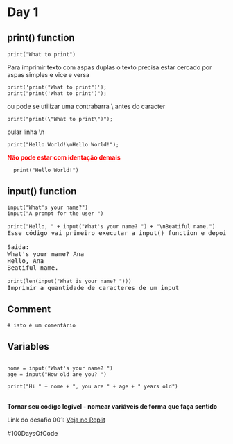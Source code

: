 # Day 1

## print() function
<pre>
<code>print("What to print")</code>  
</pre>
Para imprimir texto com aspas duplas o texto precisa estar cercado por aspas simples e vice e versa
<pre>
<code>print('print("What to print")'); </code>
<code>print("print('What to print')"); </code>
</pre>

ou pode se utilizar uma contrabarra \ antes do caracter
<pre>
<code>print("print(\"What to print\")");</code>
</pre>

pular linha \n
<pre>
<code>print("Hello World!\nHello World!");</code>
</pre>

<span style="color:red"><b>Não pode estar com identação demais</b></span>
<pre>
<code>  print("Hello World!")</code>
</pre>

## input() function
<pre>
<code>input("What's your name?")
input("A prompt for the user ")</code>

<code>print("Hello, " + input("What's your name? ") + "\nBeatiful name.")</code>
Esse código vai primeiro executar a input() function e depois utilizar o input para escrever a frase

Saída:
What's your name? Ana
Hello, Ana
Beatiful name.

<code>print(len(input("What is your name? ")))</code>
Imprimir a quantidade de caracteres de um input
</pre>

## Comment
<code># isto é um comentário </code>

## Variables
<pre>
<code>
nome = input("What's your name? ")
age = input("How old are you? ")

print("Hi " + nome + ", you are " + age + " years old")
</code>
</pre>

**Tornar seu código legível - nomear variáveis de forma que faça sentido**</br>

Link do desafio 001:
[Veja no Replit](https://replit.com/@A5Rosa/day-1-printing-start#main.py)

#100DaysOfCode